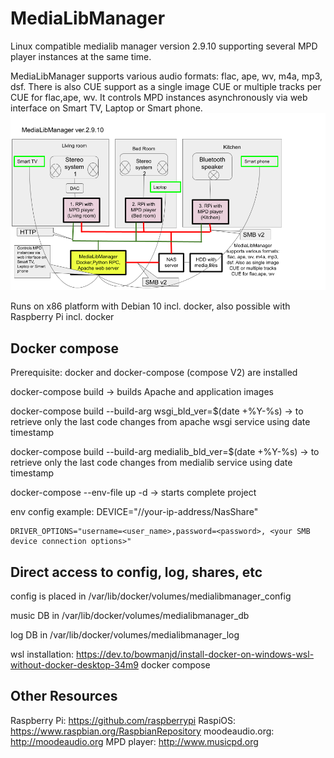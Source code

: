 # MediaLibManager
Linux compatible medialib manager version 2.9.10 supporting several MPD player instances at the same time.

MediaLibManager supports various audio formats: flac, ape, wv, m4a, mp3, dsf. There is also CUE support as a single image CUE or multiple tracks per CUE for flac,ape, wv.
It controls MPD instances asynchronously via web interface on Smart TV, Laptop or Smart phone.
![MediaLibManager](/data/MediaLibManager.png)

Runs on x86 platform with Debian 10 incl. docker, also possible with Raspberry Pi incl. docker
## Docker compose
Prerequisite: docker and docker-compose (compose V2) are installed

  docker-compose build -> builds Apache and application images

  docker-compose build --build-arg wsgi_bld_ver=$(date +%Y-%s) -> to retrieve only the last code changes from apache wsgi service using date timestamp

  docker-compose build --build-arg medialib_bld_ver=$(date +%Y-%s) -> to retrieve only the last code changes from medialib service using date timestamp

  docker-compose --env-file <path to docker-compose env file>  up -d -> starts complete project

  env config example:
    DEVICE="//your-ip-address/NasShare"

    DRIVER_OPTIONS="username=<user_name>,password=<password>, <your SMB device connection options>"



## Direct access to config, log, shares, etc
config is placed in /var/lib/docker/volumes/medialibmanager_config

music DB in /var/lib/docker/volumes/medialibmanager_db

log DB in /var/lib/docker/volumes/medialibmanager_log

wsl installation:
https://dev.to/bowmanjd/install-docker-on-windows-wsl-without-docker-desktop-34m9
docker compose 




## Other Resources
Raspberry Pi: https://github.com/raspberrypi
RaspiOS: https://www.raspbian.org/RaspbianRepository
moodeaudio.org: http://moodeaudio.org
MPD player: http://www.musicpd.org
